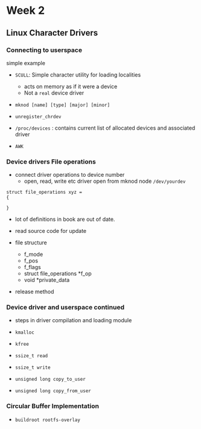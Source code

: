# Week 2

## Linux Character Drivers

### Connecting to userspace

simple example

* `SCULL`: Simple character utility for loading localities
    * acts on memory as if it were a device
    * Not a `real` device driver

* `mknod [name] [type] [major] [minor]`
* `unregister_chrdev`

* `/proc/devices` : contains current list of allocated devices and associated driver

* `AWK`

### Device drivers File operations

* connect driver operations to device number
    * open, read, write etc
driver open from mknod node `/dev/yourdev`

```
struct file_operations xyz = 
{

}
```

* lot of definitions in book are out of date.
* read source code for update

* file structure
    * f_mode
    * f_pos 
    * f_flags
    * struct file_operations *f_op 
    * void *private_data

* release method

### Device driver and userspace continued

* steps in driver compilation and loading module
* `kmalloc`
* `kfree`
* `ssize_t read`
* `ssize_t write`

* `unsigned long copy_to_user`
* `unsigned long copy_from_user`


### Circular Buffer Implementation

* `buildroot rootfs-overlay`


